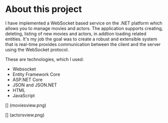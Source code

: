 # About this project

I have implemented a WebSocket based service on the .NET platform which 
allows you to manage movies and actors. The application supports creating, deleting, listing of new movies and actors, in addtion loading related entities. It's my job 
the goal was to create a robust and extensible system that is real-time 
provides communication between the client and the server using the WebSocket protocol.

These are technologies, which I used:
- Websocket
- Entity Framework Core
- ASP.NET Core
- JSON and JSON.NET
- HTML
- JavaScript

[] (moviesview.png)

[] (actorsview.png)
